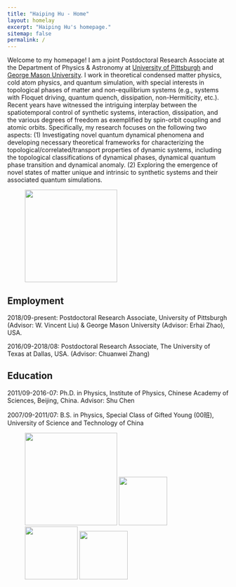 ```yaml
---
title: "Haiping Hu - Home"
layout: homelay
excerpt: "Haiping Hu's homepage."
sitemap: false
permalink: /
---
```


Welcome to my homepage! I am a joint Postdoctoral Research Associate at the Department of Physics & Astronomy at [University of Pittsburgh](https://www.physicsandastronomy.pitt.edu/) and [George Mason University](https://science.gmu.edu/academics/departments-units/physics-and-astronomy-department). I work in theoretical condensed matter physics, cold atom physics, and quantum simulation, with special interests in topological phases of matter and non-equilibrium systems (e.g., systems with Floquet driving, quantum quench, dissipation, non-Hermiticity, etc.). Recent years have witnessed the intriguing interplay between the spatiotemporal control of synthetic systems, interaction, dissipation, and the various degrees of freedom as exemplified by spin-orbit coupling and atomic orbits. Specifically, my research focuses on the following two aspects: (1) Investigating novel quantum dynamical phenomena and developing necessary theoretical frameworks for characterizing the topological/correlated/transport properties of dynamic systems, including the topological classifications of dynamical phases, dynamical quantum phase transition and dynamical anomaly. (2) Exploring the emergence of novel states of matter unique and intrinsic to synthetic systems and their associated quantum simulations.

<figure class="fourth">
  <img src="{{ site.url }}{{ site.baseurl }}/images/logopic/profile.jpg" style="width: 210px">  
</figure>


## Employment ##

2018/09-present: Postdoctoral Research Associate, University of Pittsburgh (Advisor: W. Vincent Liu) & George Mason University (Advisor: Erhai Zhao), USA.

2016/09-2018/08: Postdoctoral Research Associate, The University of Texas at Dallas, USA. (Advisor: Chuanwei Zhang)

## Education ##
2011/09-2016-07: Ph.D. in Physics, Institute of Physics, Chinese Academy of Sciences, Beijing, China. Advisor: Shu Chen

2007/09-2011/07: B.S. in Physics, Special Class of Gifted Young (00班), University of Science and Technology of China

<figure class="fourth">
  <img src="{{ site.url }}{{ site.baseurl }}/images/logopic/Logo_Leiden.jpg" style="width: 210px">
  <img src="{{ site.url }}{{ site.baseurl }}/images/logopic/Logo_Nanofront.jpg" style="width: 110px">
  <img src="{{ site.url }}{{ site.baseurl }}/images/logopic/Logo_NWO.jpg" style="width: 120px">
  <img src="{{ site.url }}{{ site.baseurl }}/images/logopic/Logo_ERC.jpg" style="width: 110px">
</figure>
